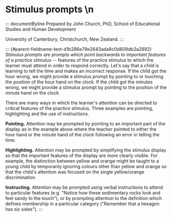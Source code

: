# Stimulus prompts \n

::: documentByline
Prepared by John Church, PhD, School of Educational Studies and Human
Development

University of Canterbury, Christchurch, New Zealand.
:::

::: {#parent-fieldname-text-d1b286e79e2643ada8c0d809db2a2892}
*Stimulus prompts are prompts which point backwards to important
features of a practice stimulus* -- features of the practice stimulus to
which the learner must attend in order to respond correctly. Let\'s say
that a child is learning to tell the time and makes an incorrect
response. If the child got the hour wrong, we might provide a stimulus
prompt by pointing to or touching the position of the hour hand on the
clock. If the child got the minutes wrong, we might provide a stimulus
prompt by pointing to the position of the minute hand on the clock.

There are many ways in which the learner\'s attention can be directed to
critical features of the practice stimulus. Three examples are pointing,
highlighting and the use of instructions.

**Pointing.** Attention may be prompted by pointing to an important part
of the display as in the example above where the teacher pointed to
either the hour hand or the minute hand of the clock following an error
in telling the time.

**Highlighting.** Attention may be prompted by simplifying the stimulus
display so that the important features of the display are more clearly
visible. For example, the distinction between yellow and orange might be
taught to a young child by temporarily ignoring colours other than
yellow and orange so that the child\'s attention was focused on the
single yellow/orange discrimination.

**Instructing.** Attention may be prompted using verbal instructions to
attend to particular features (e.g. "Notice how these sedimentary rocks
look and feel sandy to the touch"), or by prompting attention to the
definition which defines membership in a particular category ("Remember
that a hexagon has six sides").
:::

